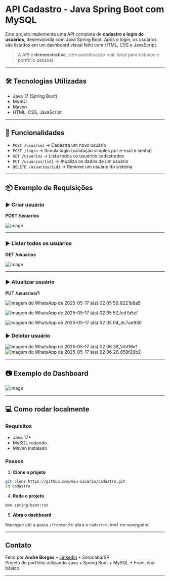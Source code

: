 # API Cadastro - Java Spring Boot com MySQL

Este projeto implementa uma API completa de **cadastro e login de usuários**, desenvolvida com Java Spring Boot. Após o login, os usuários são listados em um dashboard visual feito com HTML, CSS e JavaScript.

> A API é **demonstrativa**, sem autenticação real. Ideal para estudos e portfólio pessoal.

---

## 🛠 Tecnologias Utilizadas

- Java 17 (Spring Boot)
- MySQL
- Maven
- HTML, CSS, JavaScript 

---

## 🚀 Funcionalidades

- `POST /usuarios` → Cadastra um novo usuário  
- `POST /login` → Simula login (validação simples por e-mail e senha)  
- `GET /usuarios` → Lista todos os usuários cadastrados  
- `PUT /usuarios/{id}` → Atualiza os dados de um usuário  
- `DELETE /usuarios/{id}` → Remove um usuário do sistema  

---

## 📦 Exemplo de Requisições

### ▶️ Criar usuário

**POST /usuarios**

![image](https://github.com/user-attachments/assets/f28f6ef6-c436-46d2-8c58-a33821a000f5)

---

### ▶️ Listar todos os usuários

**GET /usuarios**

![image](https://github.com/user-attachments/assets/97c0d814-3657-4eb8-847c-5c6d3a915c11)

---

### ▶️ Atualizar usuário

**PUT /usuarios/1**

![Imagem do WhatsApp de 2025-05-17 à(s) 02 05 56_8221b8a5](https://github.com/user-attachments/assets/85490d9f-a66c-41ab-81e2-031d89433bdc)

![Imagem do WhatsApp de 2025-05-17 à(s) 02 05 57_fed7a5cf](https://github.com/user-attachments/assets/e759a663-a319-4143-aacb-e6abd6e793e4)

![Imagem do WhatsApp de 2025-05-17 à(s) 02 05 04_dc7ad930](https://github.com/user-attachments/assets/0eeea0f4-eb9a-4710-b6c6-22faf98bc958)




### ▶️ Deletar usuário

![Imagem do WhatsApp de 2025-05-17 à(s) 02 06 26_1cbff6ef](https://github.com/user-attachments/assets/b8c47e37-9cb7-4d25-b968-6d29e44d1dba)
![Imagem do WhatsApp de 2025-05-17 à(s) 02 06 26_659f29b2](https://github.com/user-attachments/assets/836b2cc7-76c5-4201-a16c-49c899bd1008)


---

## 📷 Exemplo do Dashboard

![image](https://github.com/user-attachments/assets/0bf63f58-6002-4f92-86bd-6c29e206d1b9)

---

## 💻 Como rodar localmente

### Requisitos

- Java 17+
- MySQL rodando
- Maven instalado

### Passos

1. **Clone o projeto**

```bash
git clone https://github.com/seu-usuario/cadastro.git
cd cadastro
```

4. **Rode o projeto**

```bash
mvn spring-boot:run
```

5. **Abra o dashboard**

Navegue até a pasta `/frontend` e abra o `cadastro.html` no navegador.

---
## Contato

Feito por **André Borges** • [LinkedIn](https://www.linkedin.com/in/andre-borgess/) • Sorocaba/SP  
Projeto de portfólio utilizando Java + Spring Boot + MySQL + Front-end básico

---
